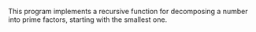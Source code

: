 This program implements a recursive function for decomposing a number into prime factors, starting with the smallest one.
